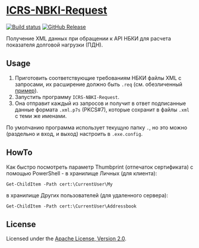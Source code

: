 # [ICRS-NBKI-Request]

[![Build status]][appveyor]
[![GitHub Release]][releases]

Получение XML данных при обращении к API НБКИ для расчета показателя долговой
нагрузки (ПДН).

## Usage

1. Приготовить соответствующие требованиям НБКИ файлы XML с запросами,
их расширение должно быть `.req` (см. обезличенный [пример]).
2. Запустить программу `ICRS-NBKI-Request`.
3. Она отправит каждый из запросов и получит в ответ подписанные данные
формата `.xml.p7s` (PKCS#7), которые сохранит в файлы `.xml` с теми же
именами.

По умолчанию программа использует текущую папку `.`, но это можно
(раздельно и вход, и выход) настроить в `.exe.config`.

## HowTo

Как быстро посмотреть параметр Thumbprint (отпечаток сертификата)
с помощью PowerShell - в хранилище Личных (для клиента):

    Get-ChildItem -Path cert:\CurrentUser\My

в хранилище Других пользователей (для удаленного сервера):

    Get-ChildItem -Path cert:\CurrentUser\Addressbook

## License

Licensed under the [Apache License, Version 2.0].

[ICRS-NBKI-Request]: https://diev.github.io/ICRS-NBKI-Request/
[пример]: request.xml
[Apache License, Version 2.0]: LICENSE

[appveyor]: https://ci.appveyor.com/project/diev/icrs-nbki-request
[releases]: https://github.com/diev/ICRS-NBKI-Request/releases/latest

[Build status]: https://ci.appveyor.com/api/projects/status/q83mpd646lprhc42?svg=true
[GitHub Release]: https://img.shields.io/github/release/diev/ICRS-NBKI-Request.svg

